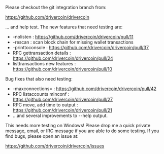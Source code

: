 Please checkout the git integration branch from:

https://github.com/drivercoin/drivercoin

... and help test.  The new features that need testing are:

* -nolisten : https://github.com/drivercoin/drivercoin/pull/11
* -rescan : scan block chain for missing wallet transactions
* -printtoconsole : https://github.com/drivercoin/drivercoin/pull/37
* RPC gettransaction details : https://github.com/drivercoin/drivercoin/pull/24
* listtransactions new features : https://github.com/drivercoin/drivercoin/pull/10

Bug fixes that also need testing:

* -maxconnections= : https://github.com/drivercoin/drivercoin/pull/42
* RPC listaccounts minconf : https://github.com/drivercoin/drivercoin/pull/27
* RPC move, add time to output : https://github.com/drivercoin/drivercoin/pull/21
* ...and several improvements to --help output.

This needs more testing on Windows!  Please drop me a quick private message, email, or IRC message if you are able to do some testing.  If you find bugs, please open an issue at:

https://github.com/drivercoin/drivercoin/issues
